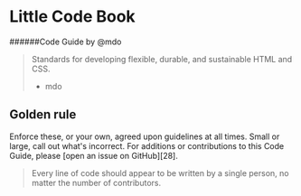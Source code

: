 Little Code Book
=================

######Code Guide by @mdo

>Standards for developing flexible, durable, and sustainable HTML and CSS.
>- mdo


## Golden rule

Enforce these, or your own, agreed upon guidelines at all times. Small or large, call out what's incorrect. For additions or contributions to this Code Guide, please [open an issue on GitHub][28].

> Every line of code should appear to be written by a single person, no matter the number of contributors.

